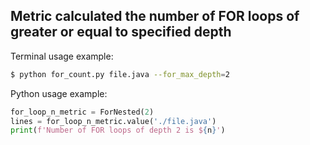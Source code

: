 Metric calculated the number of FOR loops of greater or equal to specified depth
---


Terminal usage example:

```bash
$ python for_count.py file.java --for_max_depth=2
```



Python usage example:

```python
for_loop_n_metric = ForNested(2)
lines = for_loop_n_metric.value('./file.java')
print(f'Number of FOR loops of depth 2 is ${n}')
```